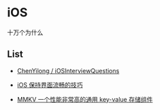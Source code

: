 # iOS

十万个为什么

## List

- [ChenYilong / iOSInterviewQuestions](https://github.com/ChenYilong/iOSInterviewQuestions)

- [iOS 保持界面流畅的技巧](https://blog.ibireme.com/2015/11/12/smooth_user_interfaces_for_ios/)

- [MMKV 一个性能非常高的通用 key-value 存储组件](https://github.com/Tencent/MMKV)
